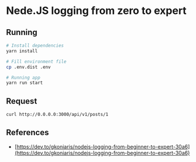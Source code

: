 # Nede.JS logging from zero to expert

## Running

```bash
# Install dependencies
yarn install

# Fill environment file
cp .env.dist .env

# Running app
yarn run start
```

## Request

```bash
curl http://0.0.0.0:3000/api/v1/posts/1
```

## References

- [https://dev.to/gkoniaris/nodejs-logging-from-beginner-to-expert-30a6](https://dev.to/gkoniaris/nodejs-logging-from-beginner-to-expert-30a6)
